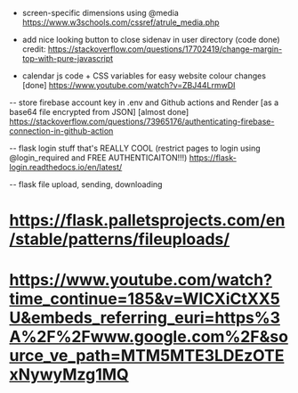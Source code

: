 <!-- some pages have page-specific styling to prevent stylesheet bloat -->





- screen-specific dimensions using @media
https://www.w3schools.com/cssref/atrule_media.php


- add nice looking button to close sidenav in user directory (code done)
credit: https://stackoverflow.com/questions/17702419/change-margin-top-with-pure-javascript


- calendar js code + CSS variables for easy website colour changes [done]
https://www.youtube.com/watch?v=ZBJ44LrmwDI


-- store firebase account key in .env and Github actions and Render [as a base64 file encrypted from JSON] [almost done]
https://stackoverflow.com/questions/73965176/authenticating-firebase-connection-in-github-action


-- flask login stuff that's REALLY COOL (restrict pages to login using @login_required and FREE AUTHENTICAITON!!!)
https://flask-login.readthedocs.io/en/latest/

-- flask file upload, sending, downloading
# https://flask.palletsprojects.com/en/stable/patterns/fileuploads/
# https://www.youtube.com/watch?time_continue=185&v=WICXiCtXX5U&embeds_referring_euri=https%3A%2F%2Fwww.google.com%2F&source_ve_path=MTM5MTE3LDEzOTExNywyMzg1MQ


